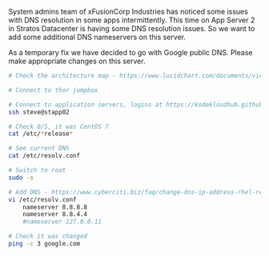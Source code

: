 System admins team of xFusionCorp Industries has noticed some issues with DNS resolution in some apps intermittently. This time on App Server 2 in Stratos Datacenter is having some DNS resolution issues. So we want to add some additional DNS nameservers on this server.


As a temporary fix we have decided to go with Google public DNS. Please make appropriate changes on this server.

```bash
# Check the architecture map - https://www.lucidchart.com/documents/view/58e22de2-c446-4b49-ae0f-db79a3318e97/0_0

# Connect to thor jumpbox

# Connect to application servers, logins at https://kodekloudhub.github.io/kodekloud-engineer/docs/projects/nautilus
ssh steve@stapp02

# Check O/S, it was CentOS 7
cat /etc/*release*

# See current DNS
cat /etc/resolv.conf

# Switch to root
sudo -s

# Add DNS - https://www.cyberciti.biz/faq/change-dns-ip-address-rhel-redhat-linux/
vi /etc/resolv.conf
	nameserver 8.8.8.8
	nameserver 8.8.4.4
	#nameserver 127.0.0.11

# Check it was changed
ping -c 3 google.com
```
